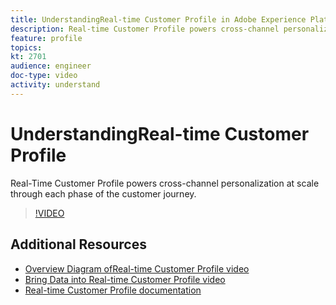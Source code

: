 ```yaml
---
title: UnderstandingReal-time Customer Profile in Adobe Experience Platform
description: Real-time Customer Profile powers cross-channel personalization at scale through each phase of the customer journey.
feature: profile
topics:
kt: 2701
audience: engineer
doc-type: video
activity: understand
---
```


# UnderstandingReal-time Customer Profile

Real-Time Customer Profile powers cross-channel personalization at scale through each phase of the customer journey.

>[!VIDEO](https://video.tv.adobe.com/v/27251?quality=12&learn=on)

## Additional Resources

* [Overview Diagram ofReal-time Customer Profile video](overview-diagram.md)
* [Bring Data into Real-time Customer Profile video](bring-data-into-the-real-time-customer-profile.md)
* [Real-time Customer Profile documentation](https://www.adobe.com/go/profile-overview-en)